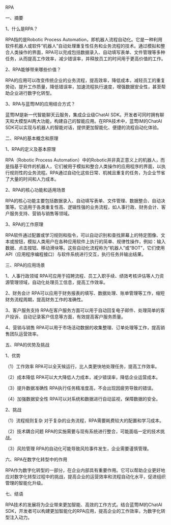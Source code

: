 RPA

一、摘要

1、什么是RPA？

RPA指的是Robotic Process Automation，即机器人流程自动化。它是一种利用软件机器人或软件“机器人”自动处理重复性任务和业务流程的技术。通过模拟和整合人类操作的界面，RPA可以完成包括数据录入、自动填写表单、文件管理等多种任务，从而提高工作效率，减少错误率，并释放员工的时间用于更高价值的工作。

2、RPA能够带来哪些价值？

RPA的应用可以改变传统企业的业务流程，提高效率，降低成本，减轻员工的重复劳动，提升工作质量，降低错误率，加速流程执行速度，增强数据安全性，甚至帮助企业进行数字化转型。

3、RPA与蓝莺IM的应用结合方式？

蓝莺IM是新一代智能聊天云服务，集成企业级ChatAI SDK。开发者可同时拥有聊天和大模型AI两大功能，构建自己的智能应用。在RPA技术中，蓝莺IM的ChatAI SDK可以实现与机器人的智能对话，提供更加智能化、便捷的流程自动化体验。

二、RPA的基本概念和原理

1、RPA的定义及基本原理

RPA（Robotic Process Automation）中的Robotic并非真正意义上的机器人，而是指基于软件的机器人，它们被用于模拟和整合人类操作的应用程序的界面，以执行规则性的业务流程。RPA通过自动化这些日常、机械且重复的任务，为企业节省了大量的时间和人力成本。

2、RPA的核心功能和适用场景

RPA的核心功能主要包括数据录入、自动填写表单、文件管理、数据整合、自动决策等。它适用于各类重复性高、逻辑性强的业务流程，如人事行政、财务会计、客户服务支持、营销与销售等领域。

3、RPA的工作原理

RPA软件通过配置或学习规则和指令，可以自动识别和查找屏幕上的特定图像、文本或按钮，模拟人类用户在各种应用软件上执行的简单、规律性操作，例如：输入数据、点击按钮、移动滑块等。这些自动化流程称为“机器人”或“BOT”，它们使用API（应用程序编程接口）与软件系统进行交互，执行任务并输出结果。

三、RPA的应用场景

1、人事行政领域
RPA可应用于招聘流程、员工入职手续、绩效考核评估等人力资源管理领域，自动化处理员工信息，提高工作效率。

2、财务会计
RPA可以应用于财务报表的填写、数据处理、账单管理等工作，缩短财务流程周期，提高财务工作的准确性。

3、客户服务支持
RPA在客户服务方面可以用于自动回复电子邮件、处理简单的客户投诉、自动记录客户信息等方面，有效提高客户服务质量。

4、营销与销售
RPA可以用于市场活动数据的收集整理、订单处理等工作，提高销售团队运营效率。

五、RPA的优势及挑战

1、优势

（1）工作效率
RPA可以全天候运行，比人类更快地处理任务，提高工作效率。

（2）成本降低
RPA可以大大降低人力成本，减少错误率，降低企业运营成本。

（3）提升数据准确性
RPA执行任务精准度高，不会出现因疲劳导致的错误。

（4）加强数据安全性
RPA可以对系统和数据进行自动监视，保障数据的安全。

2、挑战

（1）流程规则复杂
对于复杂的业务流程，RPA需要耗费较大的配置和学习成本。

（2）技术耦合问题
RPA的实施需要与现有系统进行整合，可能面临一定的技术挑战。

（3）风险管理
RPA的自动化可能导致风险事件发生，企业需要谨慎管理。

六、RPA在数字化转型中的作用

RPA作为数字化转型的一部分，在企业内部具有重要作用。它可以帮助企业更好地应对数字化转型过程中的挑战，提高企业的运营效率和流程自动化水平，促进组织管理的智能化升级。

七、结语

RPA技术的发展将为企业带来更加智能、高效的工作方式。结合蓝莺IM的ChatAI SDK，开发者可以构建更加智能化的RPA应用，提高企业的工作效率，为数字化转型注入动力。
